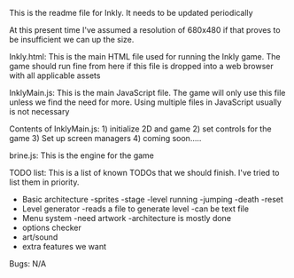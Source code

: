 This is the readme file for Inkly. It needs to be updated periodically

At this present time I've assumed a resolution of 680x480 if that proves to be
insufficient we can up the size.

Inkly.html:
This is the main HTML file used for running the Inkly game. The game should 
run fine from here if this file is dropped into a web browser with all 
applicable assets

InklyMain.js:
This is the main JavaScript file. The game will only use this file unless we 
find the need for more. Using multiple files in JavaScript usually is not
necessary

Contents of InklyMain.js:
	1) initialize 2D and game
	2) set controls for the game
	3) Set up screen managers
	4) coming soon.....

brine.js:
This is the engine for the game 

TODO list: This is a list of known TODOs that we should finish. I've tried to 
list them in priority.

- Basic architecture
	-sprites
	-stage
	-level running
	-jumping
	-death
	-reset
- Level generator
	-reads a file to generate level
	-can be text file
- Menu system
	-need artwork
	-architecture is mostly done
- options checker
- art/sound
- extra features we want

Bugs: N/A
